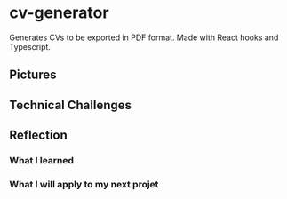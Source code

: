# cv-generator
Generates CVs to be exported in PDF format. Made with React hooks and Typescript.

## Pictures 

## Technical Challenges 

## Reflection 

### What I learned 

### What I will apply to my next projet
